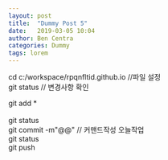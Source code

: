 ```yaml
---
layout: post
title:  "Dummy Post 5"
date:   2019-03-05 10:04
author: Ben Centra
categories: Dummy
tags: lorem
---
```

cd c:/workspace/rpqnfltid.github.io  //파일 설정
 <br/>
git status   	// 변경사항 확인

git add *      
 <br/>
git status
 <br/>
git commit -m"@@"		// 커맨드작성 오늘작업 
 <br/>
git status
 <br/>
git push
